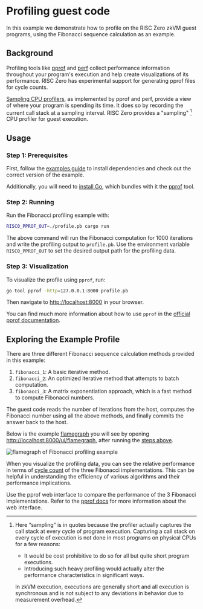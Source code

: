 # Profiling guest code

In this example we demonstrate how to profile on the RISC Zero zkVM guest programs, using the Fibonacci sequence calculation as an example.

<!-- NOTE: This content matches the docs under website/api/zkvm/developer-guide/profiling.md -->
## Background

Profiling tools like [pprof] and [perf] collect performance information throughout your program's execution and help create visualizations of its performance.
RISC Zero has experimental support for generating pprof files for cycle counts.

[Sampling CPU profilers], as implemented by pprof and perf, provide a view of where your program is spending its time.
It does so by recording the current call stack at a sampling interval.
RISC Zero provides a "sampling" [^1] CPU profiler for guest execution.

[pprof]: https://github.com/google/pprof
[perf]: https://perf.wiki.kernel.org/index.php/Main_Page
[Sampling CPU profilers]: https://nikhilism.com/post/2018/sampling-profiler-internals-introduction/

## Usage

### Step 1: Prerequisites

First, follow the [examples guide] to install dependencies and check out the correct version of the example.

Additionally, you will need to [install Go], which bundles with it the [pprof] tool.

[examples guide]: https://dev.risczero.com/api/zkvm/examples/#running-the-examples

### Step 2: Running

Run the Fibonacci profiling example with:

```bash
RISC0_PPROF_OUT=./profile.pb cargo run
```

The above command will run the Fibonacci computation for 1000 iterations and write the profiling output to `profile.pb`.
Use the environment variable `RISC0_PPROF_OUT` to set the desired output path for the profiling data.

### Step 3: Visualization

To visualize the profile using `pprof`, run:

```bash
go tool pprof -http=127.0.0.1:8000 profile.pb
```

Then navigate to [http://localhost:8000](http://localhost:8000) in your browser.

You can find much more information about how to use `pprof` in the [official pprof documentation].

## Exploring the Example Profile

There are three different Fibonacci sequence calculation methods provided in this example:

1. `fibonacci_1`: A basic iterative method.
2. `fibonacci_2`: An optimized iterative method that attempts to batch computation.
3. `fibonacci_3`: A matrix exponentiation approach, which is a fast method to compute Fibonacci numbers.

The guest code reads the number of iterations from the host, computes the Fibonacci number using all the above methods, and finally commits the answer back to the host.

Below is the example [flamegraph] you will see by opening [http://localhost:8000/ui/flamegraph](http://localhost:8000/ui/flamegraph), after running the [steps above](#usage).

![flamegraph of Fibonacci profiling example](./profiling_flamegraph.png)

When you visualize the profiling data, you can see the relative performance in terms of [cycle count] of the three Fibonacci implementations.
This can be helpful in understanding the efficiency of various algorithms and their performance implications.

Use the pprof web interface to compare the performance of the 3 Fibonacci implementations.
Refer to the [pprof docs] for more information about the web interface.

[install Go]: https://go.dev/doc/install
[official pprof documentation]: https://github.com/google/pprof/blob/main/doc/README.md
[cycle count]: https://dev.risczero.com/terminology#clock-cycles
[flamegraph]: https://www.brendangregg.com/FlameGraphs/cpuflamegraphs.html
[pprof docs]: https://github.com/google/pprof/blob/main/doc/README.md#web-interface-1

<!-- prettier-ignore-start -->
[^1]:
    Here “sampling” is in quotes because the profiler actually captures the call stack at every cycle of program execution. Capturing a call stack on every cycle of execution is not done in most programs on physical CPUs for a few reasons:
    <!-- HACK: This comment prevents the list below from being interpreted to be a code block -->
    - It would be cost prohibitive to do so for all but quite short program executions.
    - Introducing such heavy profiling would actually alter the performance characteristics in significant ways.
    <!-- -->
    In zkVM execution, executions are generally short and all execution is synchronous and is not subject to any deviations in behavior due to measurement overhead.
<!-- prettier-ignore-end -->
